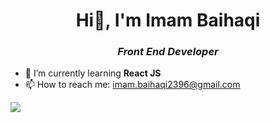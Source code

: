 <h1 align="center">Hi👋, I'm Imam Baihaqi</h1>
<h3 align="center" style="font-style: italic;">Front End Developer</h3>

- 🌱 I’m currently learning **React JS**
- 📫 How to reach me: imam.baihaqi2396@gmail.com

<p>
    <a href="(https://www.linkedin.com/in/imam-baihaqi-10932819a/)" target="blank"><img src="https://img.shields.io/badge/Imam_Baihaqi-30302f?style=flat&logo=linkedin" /></a>
</p>

<!--
**ImamHaqi23/ImamHaqi23** is a ✨ _special_ ✨ repository because its `README.md` (this file) appears on your GitHub profile.

Here are some ideas to get you started:

- 🔭 I’m currently working on ...
- 🌱 I’m currently learning ...
- 👯 I’m looking to collaborate on ...
- 🤔 I’m looking for help with ...
- 💬 Ask me about ...
- 📫 How to reach me: ...
- 😄 Pronouns: ...
- ⚡ Fun fact: ...
-->
